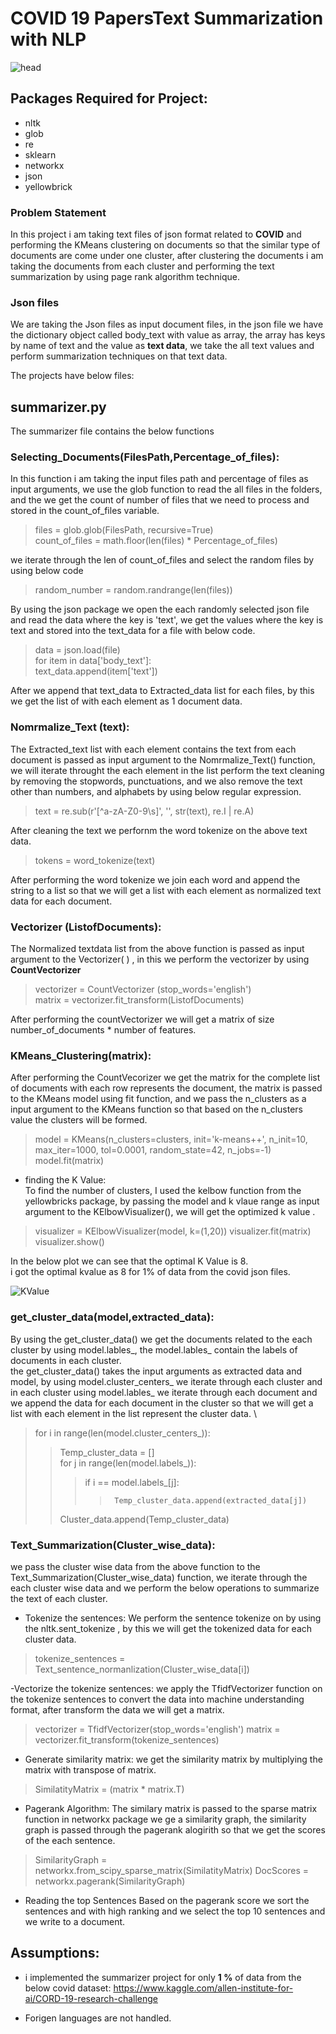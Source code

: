 # COVID 19 PapersText Summarization with NLP

![head](https://github.com/PurushothamVadde/COVID_19_Text_Data_Summarization_with_NLP/blob/master/Text-Summarization.jpg)

## Packages Required for Project:
- nltk
- glob
- re
- sklearn
- networkx
- json
- yellowbrick

### Problem Statement
In this project i am taking text files of json format related to **COVID** and performing the KMeans clustering on documents so that the similar type of documents are come under one cluster, after clustering the documents i am taking the documents from each cluster and performing the text summarization by using page rank algorithm technique.

### Json files 
We are taking the Json files as input document files, in the json file we have the dictionary object called body_text with value as array, the array has keys by name of text and the value as **text data**, we take the all text values and perform summarization techniques on that text data. 

The projects have below files:
## summarizer.py
The summarizer file contains the below functions
### Selecting_Documents(FilesPath,Percentage_of_files):

In this function i am taking the input files path and percentage of files as input arguments, we use the glob function to read the all  files in the folders, and the we get the count of number of files that we need to process and stored in the count_of_files variable.

>  files = glob.glob(FilesPath, recursive=True) \
>  count_of_files = math.floor(len(files) * Percentage_of_files)

we iterate through the len of count_of_files and select the random files by using below code
>random_number = random.randrange(len(files)) 

By using the json package we open the each randomly selected json file and read the data where the key is 'text', we get the values where the key is text and stored into the text_data for a file with below code.
> data = json.load(file) \
> for item in data['body_text']: \
>     text_data.append(item['text']) 

After we append that text_data to Extracted_data list for each files, by this we get the list of with each element as 1 document data.

### Nomrmalize_Text (text):

The Extracted_text list with each element contains the text from each document is passed as input argument to the Nomrmalize_Text() function, we will iterate throught the each element in the list perform the text cleaning by removing the stopwords, punctuations, and we also remove the text other than numbers, and alphabets by using below regular expression.
> text = re.sub(r'[^a-zA-Z0-9\s]', '', str(text), re.I | re.A) 

After cleaning the text we perfornm the word tokenize on the above text data.
> tokens = word_tokenize(text) 

After performing the word tokenize we join each word and append the string to a list so that we will get a list with each element as normalized text data for each document.

### Vectorizer (ListofDocuments):

The Normalized textdata list from the above function is passed as input argument to the Vectorizer( ) , in this we perform the vectorizer by using **CountVectorizer**
> vectorizer = CountVectorizer (stop_words='english') \
> matrix = vectorizer.fit_transform(ListofDocuments)

After performing the countVectorizer we will get a matrix of size number_of_documents * number of features.

### KMeans_Clustering(matrix):
After performing the CountVecorizer we get the matrix for the complete list of documents with each row represents the document, the matrix is passed to the KMeans model using fit function,  and we pass the n_clusters as a input argument to the KMeans function so that based on the n_clusters value the clusters will be formed.
> model = KMeans(n_clusters=clusters, init='k-means++', n_init=10, max_iter=1000, tol=0.0001, random_state=42, n_jobs=-1)  
> model.fit(matrix)

- finding the K Value: \
To find the number of clusters,  I used the kelbow function from the yellowbricks package, by passing the model and k vlaue range as input argument to the KElbowVisualizer(), we will get the optimized k value .

> visualizer = KElbowVisualizer(model, k=(1,20))
> visualizer.fit(matrix)    
> visualizer.show()

In the below plot we can see that the optimal K Value is 8. \
i got the optimal kvalue as 8 for 1% of data from the covid json files.


  ![KValue](https://github.com/PurushothamVadde/cs5293sp20-project2/blob/master/Kvalue.png) 
    
### get_cluster_data(model,extracted_data):
By using the get_cluster_data() we get the documents related to the each cluster by using model.lables_, the model.lables_ contain the labels of documents in each cluster. \
the get_cluster_data() takes the input arguments as extracted data and model, by using model.cluster_centers_ we iterate through each cluster and in each cluster using model.lables_ we iterate through each document and we append the data for each document in the cluster so that we will get a list with each element in the list represent the cluster data. \

> for i in range(len(model.cluster_centers_)):
>>  Temp_cluster_data = [] \
>>  for  j in range(len(model.labels_)):
>>>    if i == model.labels_[j]:
>>>>      Temp_cluster_data.append(extracted_data[j])
>>  Cluster_data.append(Temp_cluster_data)


### Text_Summarization(Cluster_wise_data):

we pass the cluster wise data from the above function to the  Text_Summarization(Cluster_wise_data) function, we iterate through the each cluster wise data and we perform the below operations to summarize the text of each cluster.

- Tokenize the sentences:
We perform the sentence tokenize on by  using the nltk.sent_tokenize , by this we will get the tokenized data for each cluster data.
> tokenize_sentences = Text_sentence_normanlization(Cluster_wise_data[i])

-Vectorize the tokenize sentences:
we apply the TfidfVectorizer function on the tokenize sentences to convert the data into machine understanding format, after transform the data we will get a matrix.
> vectorizer = TfidfVectorizer(stop_words='english')
> matrix = vectorizer.fit_transform(tokenize_sentences)

- Generate similarity matrix:
we get the similarity matrix by multiplying the matrix with transpose of matrix.
> SimilatityMatrix = (matrix * matrix.T)

- Pagerank Algorithm:
The similary matrix is passed to the sparse matrix function in networkx package we ge a similarity graph, the similarity graph is passed through the pagerank alogirith so that we get the scores of the each sentence.
> SimilarityGraph = networkx.from_scipy_sparse_matrix(SimilatityMatrix)
> DocScores = networkx.pagerank(SimilarityGraph)

- Reading the top Sentences
Based on the pagerank score we sort the sentences and with high ranking and we select the top 10 sentences and we write to a document.


## Assumptions:

- i implemented the summarizer project for only **1 %** of data from the below covid dataset:
https://www.kaggle.com/allen-institute-for-ai/CORD-19-research-challenge

- Forigen languages are not handled.








